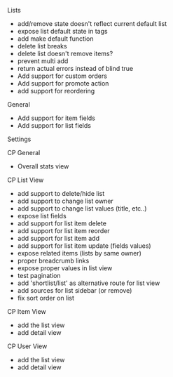 
Lists 
- add/remove state doesn't reflect current default list
- expose list default state in tags
- add make default function
- delete list breaks
- delete list doesn't remove items?
- prevent multi add
- return actual errors instead of blind true
- Add support for custom orders
- Add support for promote action
- add support for reordering

General
- Add support for item fields
- Add support for list fields

Settings


CP General
- Overall stats view


CP List View
- add support to delete/hide list
- add support to change list owner
- add support to change list values (title, etc..)
- expose list fields
- add support for list item delete
- add support for list item reorder
- add support for list item add
- add support for list item update (fields values)
- expose related items (lists by same owner)
- proper breadcrumb links
- expose proper values in list view
- test pagination
- add 'shortlist/list' as alternative route for list view
- add sources for list sidebar (or remove)
- fix sort order on list

CP Item View
- add the list view
- add detail view

CP User View
- add the list view
- add detail view


